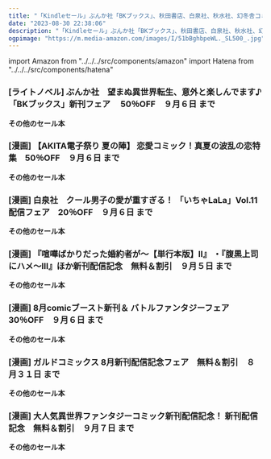 ```yaml
---
title: "「Kindleセール」ぶんか社「BKブックス」、秋田書店、白泉社、秋水社、幻冬舎コミックス、ガルドコミックス、Berry's COMICS"
date: "2023-08-30 22:38:06"
description: "「Kindleセール」ぶんか社「BKブックス」、秋田書店、白泉社、秋水社、幻冬舎コミックス、ガルドコミックス、Berry's COMICS"
ogpimage: "https://m.media-amazon.com/images/I/51bBghbpeWL._SL500_.jpg"
---
```

import Amazon from "../../../src/components/amazon"
import Hatena from "../../../src/components/hatena"






### [ライトノベル] ぶんか社　望まぬ異世界転生、意外と楽しんでます♪ 「BKブックス」新刊フェア　 50％OFF　９月６日 まで

<Amazon asin="B0BQVZ1996" />



<Amazon asin="B0BP19YQ4Q" />



<Amazon asin="B09XM3C73F" />


**その他のセール本**

<Hatena src="https://kyukyunyorituryo.github.io/kindle_sale/html/20230906s34801.html" title="ぶんか社　望まぬ異世界転生、意外と楽しんでます♪ 「BKブックス」新刊フェア　 50％OFF　９月６日 まで"/>


### [漫画] 【AKITA電子祭り 夏の陣】 恋愛コミック！真夏の波乱の恋特集　50％OFF　９月６日 まで

<Amazon asin="B076C7KQDJ" />



<Amazon asin="B06XDD8NQL" />



<Amazon asin="B01N0OJ1SF" />


**その他のセール本**

<Hatena src="https://kyukyunyorituryo.github.io/kindle_sale/html/20230906s34834.html" title="【AKITA電子祭り 夏の陣】 恋愛コミック！真夏の波乱の恋特集　50％OFF　９月６日 まで"/>


### [漫画] 白泉社　クール男子の愛が重すぎる！ 「いちゃLaLa」Vol.11配信フェア　20％OFF　９月６日 まで

<Amazon asin="B0BH3VWY8H" />



<Amazon asin="B0B2DCDZV7" />



<Amazon asin="B09YLSZFHD" />


**その他のセール本**

<Hatena src="https://kyukyunyorituryo.github.io/kindle_sale/html/20230906s34794.html" title="白泉社　クール男子の愛が重すぎる！ 「いちゃLaLa」Vol.11配信フェア　20％OFF　９月６日 まで"/>


### [漫画] 『喧嘩ばかりだった婚約者が～【単行本版】II』 ・『腹黒上司にハメ～III』ほか新刊配信記念　無料＆割引　９月５日 まで

<Amazon asin="B0BFCK1PZS" />


<Amazon asin="B0B9XGS6JF" />


<Amazon asin="B09VPX2QWT" />


**その他のセール本**

<Hatena src="https://kyukyunyorituryo.github.io/kindle_sale/html/20230905s34788.html" title="『喧嘩ばかりだった婚約者が～【単行本版】II』 ・『腹黒上司にハメ～III』ほか新刊配信記念　無料＆割引　９月５日 まで"/>


### [漫画] 8月comicブースト新刊＆ バトルファンタジーフェア　30％OFF　９月６日 まで

<Amazon asin="B0BR3LL2WQ" />


<Amazon asin="B0BNMBZJJG" />


<Amazon asin="B0BL2F776J" />


**その他のセール本**

<Hatena src="https://kyukyunyorituryo.github.io/kindle_sale/html/20230906s34799.html" title="8月comicブースト新刊＆ バトルファンタジーフェア　30％OFF　９月６日 まで"/>


### [漫画] ガルドコミックス 8月新刊配信記念フェア　無料＆割引　８月３１日 まで

<Amazon asin="B07XFBRQZN" />


<Amazon asin="B09S35J69J" />


<Amazon asin="B096RNH7JZ" />


**その他のセール本**

<Hatena src="https://kyukyunyorituryo.github.io/kindle_sale/html/20230831s34813.html" title="ガルドコミックス 8月新刊配信記念フェア　無料＆割引　８月３１日 まで"/>


### [漫画] 大人気異世界ファンタジーコミック新刊配信記念！ 新刊配信記念　無料＆割引　９月７日 まで
<Amazon asin="B0C3LBH66Q" />


<Amazon asin="B0B6Z48C41" />


<Amazon asin="B0BSW6MJDN" />


**その他のセール本**

<Hatena src="https://kyukyunyorituryo.github.io/kindle_sale/html/20230907s34818.html" title="大人気異世界ファンタジーコミック新刊配信記念！ 新刊配信記念　無料＆割引　９月７日 まで"/>

